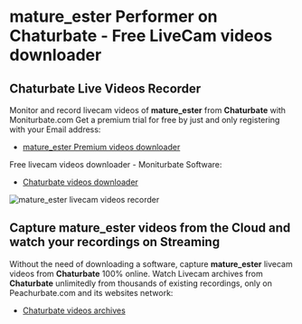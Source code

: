 # mature_ester Performer on Chaturbate - Free LiveCam videos downloader

## Chaturbate Live Videos Recorder

Monitor and record livecam videos of **mature_ester** from **Chaturbate** with Moniturbate.com
Get a premium trial for free by just and only registering with your Email address:
* [mature_ester Premium videos downloader](https://moniturbate.com/request-demo-licence-key.html)

Free livecam videos downloader - Moniturbate Software:
* [Chaturbate videos downloader](https://moniturbate.com/moniturbate-download-software.html)

![mature_ester livecam videos recorder](https://peachurnet.com/templates/moniturbate-software.png)


## Capture mature_ester videos from the Cloud and watch your recordings on Streaming

Without the need of downloading a software, capture **mature_ester** livecam videos from **Chaturbate** 100% online.
Watch Livecam archives from **Chaturbate** unlimitedly from thousands of existing recordings, only on Peachurbate.com and its websites network:
* [Chaturbate videos archives](https://peachurnet.com/)